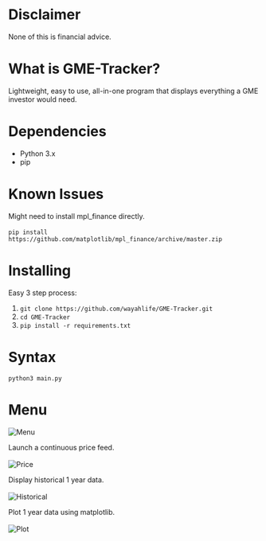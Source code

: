 # Disclaimer 
None of this is financial advice. <br>

# What is GME-Tracker?
Lightweight, easy to use, all-in-one program that displays everything a GME investor would need. <br>

# Dependencies 
* Python 3.x <br>
* pip

# Known Issues
Might need to install mpl_finance directly. <br> \
```pip install https://github.com/matplotlib/mpl_finance/archive/master.zip```

# Installing
Easy 3 step process: <br>
1. ```git clone https://github.com/wayahlife/GME-Tracker.git```
2. ```cd GME-Tracker```
3. ```pip install -r requirements.txt```

# Syntax
```python3 main.py```

# Menu
![Menu](https://user-images.githubusercontent.com/101604552/206324403-30c315d3-cb4e-4593-8e7e-605dff7a1b4e.png) <br>

Launch a continuous price feed. <br> \
![Price](https://user-images.githubusercontent.com/101604552/206325328-bf123f4f-7954-49d1-a6f6-18b8ba44f4e5.png) <br>

Display historical 1 year data. <br> \
![Historical](https://user-images.githubusercontent.com/101604552/206324444-f18b88dc-445e-46a0-af3e-d0df86b7218e.png) <br>

Plot 1 year data using matplotlib. <br> \
![Plot](https://user-images.githubusercontent.com/101604552/206303597-f1e95ab5-f542-4282-9e17-722715f97f07.png) <br>
